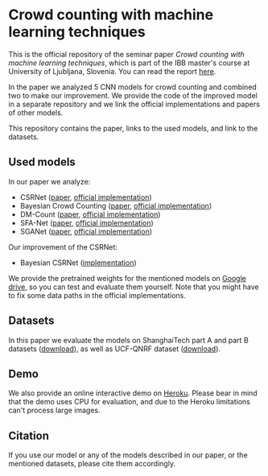 ﻿# Crowd counting with machine learning techniques

This is the official repository of the seminar paper *Crowd counting with machine learning techniques*, which is part of the IBB master's course at University of Ljubljana, Slovenia. You can read the report [here](https://github.com/tersekmatija/crowd-counting-cnns/blob/master/tersekmatija_kljunmasa.pdf).

In the paper we analyzed 5 CNN models for crowd counting and combined two to make our improvement. We provide the code of the improved model in a separate repository and we link the official implementations and papers of other models.

This repository contains the paper, links to the used models, and link to the datasets.

## Used models
In our paper we analyze:
- CSRNet ([paper](https://arxiv.org/pdf/1802.10062.pdf), [official implementation](https://github.com/leeyeehoo/CSRNet-pytorch))
- Bayesian Crowd Counting ([paper](https://arxiv.org/pdf/1908.03684.pdf), [official implementation](https://github.com/ZhihengCV/Bayesian-Crowd-Counting))
- DM-Count ([paper](https://arxiv.org/pdf/2009.13077.pdf), [official implementation](https://github.com/cvlab-stonybrook/DM-Count))
- SFA-Net ([paper](https://arxiv.org/pdf/1902.01115.pdf), [official implementation](https://github.com/pxq0312/SFANet-crowd-counting))
- SGANet ([paper](https://arxiv.org/pdf/1911.07990.pdf), [official implementation](https://github.com/hellowangqian/sganet-crowd-counting))

Our improvement of the CSRNet:

- Bayesian CSRNet ([implementation](https://github.com/tersekmatija/Bayesian-CSRNet))

We provide the pretrained weights for the mentioned models on [Google drive](https://drive.google.com/drive/folders/1EDdVykHX-rc9IaaOCIGXjiRQJbsgJcdA?usp=sharing), so you can test and evaluate them yourself. Note that you might have to fix some data paths in the official implementations.

## Datasets
In this paper we evaluate the models on ShanghaiTech part A and part B datasets ([download](https://drive.google.com/file/d/17W7sOlXA_RtlDhrMcod8NF8A7-LwdQaw/view?usp=sharing)), as well as UCF-QNRF dataset ([download](https://www.crcv.ucf.edu/data/ucf-qnrf/)).

## Demo
We also provide an online interactive demo on [Heroku](https://ibb-crowd-count.herokuapp.com/). Please bear in mind that the demo uses CPU for evaluation, and due to the Heroku limitations can't process large images.

## Citation
If you use our model or any of the models described in our paper, or the mentioned datasets, please cite them accordingly.
